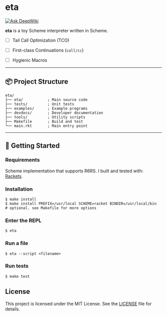 # eta

[![Ask DeepWiki](https://deepwiki.com/badge.svg)](https://deepwiki.com/abap34/eta)

**eta** is a toy Scheme interpreter written in Scheme. 

- [ ] Tail Call Optimization (TCO)
- [ ] First-class Continuations (`call/cc`)
- [ ] Hygienic Macros


---

## 📦 Project Structure

```
eta/
├── eta/           ; Main source code
├── tests/         ; Unit tests
├── examples/      ; Example programs
├── devdocs/       ; Developer documentation
├── tools/         ; Utility scripts
├── Makefile       ; Build and test 
└── main.rkt       ; Main entry point
```

---

## 🚀 Getting Started

### Requirements

Scheme implementation that supports R6RS.
I built and tested with: [Rackets](https://docs.racket-lang.org/).

### Installation

```
$ make install 
$ make install PREFIX=/usr/local SCHEME=racket BINDIR=/usr/local/bin  # optional. see Makefile for more options
```

### Enter the REPL

```
$ eta
```

### Run a file

```
$ eta --script <filename>
```

### Run tests

```
$ make test
```

## License

This project is licensed under the MIT License. See the [LICENSE](LICENSE) file for details.

